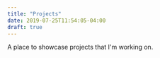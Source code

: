 ```yaml
---
title: "Projects"
date: 2019-07-25T11:54:05-04:00
draft: true
---
```


A place to showcase projects that I'm working on.
